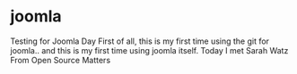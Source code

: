 # joomla
Testing for Joomla Day
First of all, this is my first time using the git for joomla.. and this is my first time using joomla itself.
Today I met Sarah Watz From Open Source Matters
